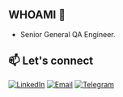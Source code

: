 ## WHOAMI 👋

* Senior General QA Engineer. 


## 📫 Let's connect


[![LinkedIn](https://img.shields.io/badge/LinkedIn-0077B5?style=flat-square&logo=linkedin&logoColor=white)](https://www.linkedin.com/in/oleksandr-kalyna/)
[![Email](https://img.shields.io/badge/Email-D14836?style=flat-square&logo=gmail&logoColor=white)](mailto:oleksandrkalyna@yahoo.com)
[![Telegram](https://img.shields.io/badge/Telegram-2CA5E0?style=flat-square&logo=telegram&logoColor=white)](https://t.me/o_kalyna)



